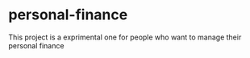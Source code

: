 # personal-finance
This project is a exprimental one for people who want to manage their personal finance 
